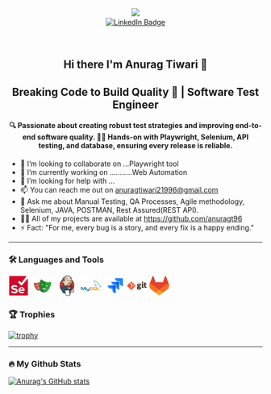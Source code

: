 <div id="header" align="center">
  <img src="https://media.giphy.com/media/v1.Y2lkPTc5MGI3NjExZjhjeWJzbWtjYTF5dHJqbDlhaHZyeng2cGt2aGI1ajdwbDFoaXYxeiZlcD12MV9pbnRlcm5hbF9naWZfYnlfaWQmY3Q9cw/1sMGC0XjA1Hk58wppo/giphy.gif" width="200"/>
</div>
<div id="badges" align="center">
  <a href="https://www.linkedin.com/in/anurags-qa">
    <img src="https://img.shields.io/badge/LinkedIn-blue?style=for-the-badge&logo=linkedin&logoColor=white" alt="LinkedIn Badge"/>
  </a>
</div>
<br/>
<div align="center">
<img src="https://komarev.com/ghpvc/?username=anuragt96&style=flat-square&color=blue" alt=""/>
</div>

<h2 align="center">Hi there I'm Anurag Tiwari 👋 </h2>

<h2 align="center"> Breaking Code to Build Quality 🚀 | Software Test Engineer</h2>
<h4 align="center">🔍 Passionate about creating robust test strategies and improving end-to-end software quality. 👨‍💻 Hands-on with Playwright, Selenium, API testing, and database, ensuring every release is reliable.</h4>

- 👯 I’m looking to collaborate on ...Playwright tool
- 🔭 I’m currently working on ...........Web Automation
- 🤔 I’m looking for help with ...
- 📫 You can reach me out on anuragtiwari21996@gmail.com
- 💬 Ask me about Manual Testing, QA Processes, Agile methodology, Selenium, JAVA, POSTMAN, Rest Assured(REST API).
- 👨‍💻 All of my projects are available at https://github.com/anuragt96
- ⚡ Fact: "For me, every bug is a story, and every fix is a happy ending."

---
### :hammer_and_wrench: Languages and Tools
<div>
  <img src="https://github.com/devicons/devicon/blob/master/icons/selenium/selenium-original.svg" title="Java" alt="Java" width="40" height="40"/>&nbsp;
  <img src="https://github.com/devicons/devicon/blob/master/icons/playwright/playwright-original.svg" title="Playwright" width="40" height="40"/>&nbsp;
  <img src="https://github.com/devicons/devicon/blob/master/icons/jenkins/jenkins-original.svg" title="React" alt="React" width="40" height="40"/>&nbsp;
  <img src="https://github.com/devicons/devicon/blob/master/icons/mysql/mysql-original-wordmark.svg" title="MySQL"  alt="MySQL" width="40" height="40"/>&nbsp;
  <img src="https://github.com/devicons/devicon/blob/master/icons/jira/jira-original.svg" title="Git" **alt="Git" width="40" height="40"/>
  <img src="https://github.com/devicons/devicon/blob/master/icons/git/git-original-wordmark.svg" title="Git" **alt="Git" width="40" height="40"/>
  <img src="https://github.com/devicons/devicon/blob/master/icons/gitlab/gitlab-original.svg" title="Git" **alt="Git" width="40" height="40"/>
</div>

### :trophy: Trophies

[![trophy](https://github-profile-trophy.vercel.app/?username=anuragt96&margin-w=12)](https://github.com/ryo-ma/github-profile-trophy)

---
### :fire: My Github Stats
[![Anurag's GitHub stats](https://github-readme-stats.vercel.app/api?username=anuragt96)](https://github.com/anuraghazra/github-readme-stats)
